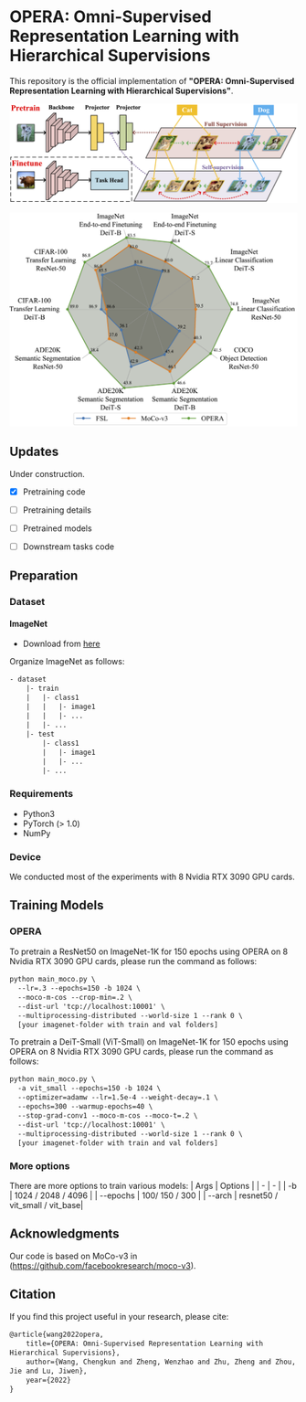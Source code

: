 # OPERA: Omni-Supervised Representation Learning with Hierarchical Supervisions

This repository is the official implementation of **"OPERA: Omni-Supervised Representation Learning with Hierarchical Supervisions"**. 

![framework](figures/framework.png)

![result](figures/result.png)

## Updates

Under construction.

- [x] Pretraining code
- [ ] Pretraining details
- [ ] Pretrained models
- [ ] Downstream tasks code

  

## Preparation

### Dataset

#### ImageNet

- Download from [here](https://www.image-net.org/)

Organize ImageNet as follows:

```
- dataset
    |- train
    |   |- class1
    |   |   |- image1
    |   |   |- ...
    |   |- ...
    |- test
        |- class1
        |   |- image1
        |   |- ...
        |- ...
```

### Requirements

- Python3
- PyTorch (> 1.0)
- NumPy

### Device 

We conducted most of the experiments with 8 Nvidia RTX 3090 GPU cards. 

## Training Models

### OPERA

To pretrain a ResNet50 on ImageNet-1K for 150 epochs using OPERA on 8 Nvidia RTX 3090 GPU cards, please run the command as follows:
```
python main_moco.py \
  --lr=.3 --epochs=150 -b 1024 \
  --moco-m-cos --crop-min=.2 \
  --dist-url 'tcp://localhost:10001' \
  --multiprocessing-distributed --world-size 1 --rank 0 \
  [your imagenet-folder with train and val folders]
```

To pretrain a DeiT-Small (ViT-Small) on ImageNet-1K for 150 epochs using OPERA on 8 Nvidia RTX 3090 GPU cards, please run the command as follows:
```
python main_moco.py \
  -a vit_small --epochs=150 -b 1024 \
  --optimizer=adamw --lr=1.5e-4 --weight-decay=.1 \
  --epochs=300 --warmup-epochs=40 \
  --stop-grad-conv1 --moco-m-cos --moco-t=.2 \
  --dist-url 'tcp://localhost:10001' \
  --multiprocessing-distributed --world-size 1 --rank 0 \
  [your imagenet-folder with train and val folders]
```

### More options

There are more options to train various models:
| Args | Options |
| - | - |
| -b | 1024 / 2048 / 4096 |
| --epochs |  100/ 150 / 300 |
| --arch | resnet50 / vit_small / vit_base|



## Acknowledgments

Our code is based on MoCo-v3 in (https://github.com/facebookresearch/moco-v3).


## Citation

If you find this project useful in your research, please cite:

````
@article{wang2022opera,
    title={OPERA: Omni-Supervised Representation Learning with Hierarchical Supervisions},
    author={Wang, Chengkun and Zheng, Wenzhao and Zhu, Zheng and Zhou, Jie and Lu, Jiwen},
    year={2022}
}
````
